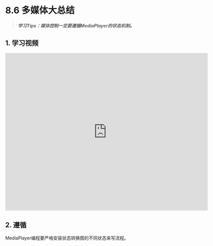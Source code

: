 # 8.6 多媒体大总结

>##### 学习Tips：媒体控制一定要遵循MediaPlayer的状态机制。

## 1. 学习视频

<iframe frameborder="0" width="640" height="498" src="https://v.qq.com/iframe/player.html?vid=z0180bhmznp&tiny=0&auto=0" allowfullscreen></iframe>

## 2. 遵循

MediaPlayer编程要严格安装状态转换图的不同状态来写流程。